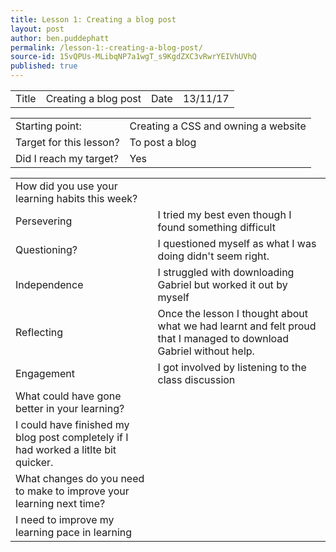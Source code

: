 ```yaml
---
title: Lesson 1: Creating a blog post
layout: post
author: ben.puddephatt
permalink: /lesson-1:-creating-a-blog-post/
source-id: 15vQPUs-MLibqNP7a1wgT_s9KgdZXC3vRwrYEIVhUVhQ
published: true
---
```

<table>
  <tr>
    <td>Title</td>
    <td>Creating a blog post</td>
    <td>Date</td>
    <td>13/11/17</td>
  </tr>
</table>


<table>
  <tr>
    <td>Starting point:</td>
    <td>Creating a CSS and owning a website</td>
  </tr>
  <tr>
    <td>Target for this lesson?</td>
    <td>To post a blog </td>
  </tr>
  <tr>
    <td>Did I reach my target? </td>
    <td>Yes</td>
  </tr>
</table>


<table>
  <tr>
    <td>How did you use your learning habits this week?</td>
    <td></td>
  </tr>
  <tr>
    <td>Persevering</td>
    <td>I tried my best even though I found something difficult</td>
  </tr>
  <tr>
    <td>Questioning?</td>
    <td>I questioned myself as what I was doing didn't seem right.</td>
  </tr>
  <tr>
    <td>Independence</td>
    <td>I struggled with downloading Gabriel but worked it out by myself</td>
  </tr>
  <tr>
    <td>Reflecting</td>
    <td>Once the lesson I thought about what we had learnt and felt proud that I managed to download Gabriel without help.</td>
  </tr>
  <tr>
    <td>Engagement</td>
    <td>I got involved by listening to the class discussion</td>
  </tr>
  <tr>
    <td>What could have gone better in your learning?</td>
    <td></td>
  </tr>
  <tr>
    <td>I could have finished my blog post completely if I had worked a litlte bit quicker.</td>
    <td></td>
  </tr>
  <tr>
    <td>What changes do you need to make to improve your learning next time?</td>
    <td></td>
  </tr>
  <tr>
    <td>
I need to improve my learning pace in learning</td>
    <td></td>
  </tr>
</table>


